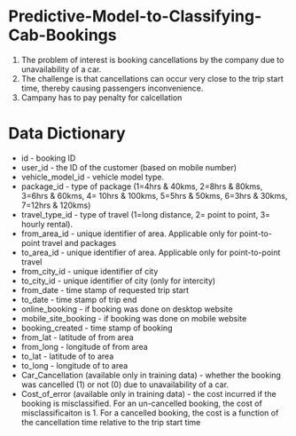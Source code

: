 # Predictive-Model-to-Classifying-Cab-Bookings
1. The problem of interest is booking cancellations by the company due to unavailability of a car. 
2. The challenge is that cancellations can occur very close to the trip start time, thereby causing passengers inconvenience.
3. Campany has to pay penalty for calcellation
# Data Dictionary
- id - booking ID
- user_id - the ID of the customer (based on mobile number)
- vehicle_model_id - vehicle model type.
- package_id - type of package (1=4hrs & 40kms, 2=8hrs & 80kms, 3=6hrs & 60kms, 4= 10hrs & 100kms, 5=5hrs & 50kms, 6=3hrs & 30kms, 7=12hrs & 120kms)
- travel_type_id - type of travel (1=long distance, 2= point to point, 3= hourly rental).
- from_area_id - unique identifier of area. Applicable only for point-to-point travel and packages
- to_area_id - unique identifier of area. Applicable only for point-to-point travel
- from_city_id - unique identifier of city
- to_city_id - unique identifier of city (only for intercity)
- from_date - time stamp of requested trip start
- to_date - time stamp of trip end
- online_booking - if booking was done on desktop website
- mobile_site_booking - if booking was done on mobile website
- booking_created - time stamp of booking
- from_lat - latitude of from area
- from_long - longitude of from area
- to_lat - latitude of to area
- to_long - longitude of to area
- Car_Cancellation (available only in training data) - whether the booking was cancelled (1) or not (0) due to unavailability of a car.
- Cost_of_error (available only in training data) - the cost incurred if the booking is misclassified. For an un-cancelled booking, the cost of misclassificaiton is 1. For a cancelled booking, the cost is a function of the cancellation time relative to the trip start time
